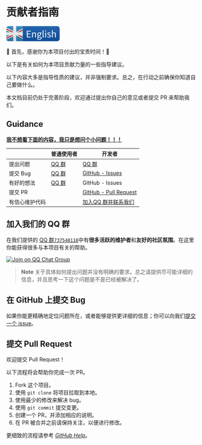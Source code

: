 # 贡献者指南

[![English version](assets/english.svg)](./contributing.md)

:tada: 首先，感谢你为本项目付出的宝贵时间！:tada:

以下是有关如何为本项目贡献力量的一些指导建议。

以下内容大多是指导性质的建议，并非强制要求。总之，在行动之前确保你知道自己要做什么。

本文档目前仍处于完善阶段，欢迎通过提出你自己的意见或者提交 PR 来帮助我们。

## Guidance

**[我不想看下面的内容，我只是想问个小问题！！！](#加入我们的-QQ-群)**

|                | 普通使用者                      | 开发者                                          |
| ----------     | ------------------------------- | -------------------------------------------     |
| 提出问题       | [QQ 群](#加入我们的-qq-群) | [QQ 群](#加入我们的-qq-群)                 |
| 提交 Bug       | [QQ 群](#加入我们的-qq-群) | [GitHub - Issues](#在-github-上提交-bug)       |
| 有好的想法     | [QQ 群](#加入我们的-qq-群) | GitHub - Issues                |
| 提交 PR        |                                 | [GitHub - Pull Request](#提交-pull-request)    |
| 有信心维护代码 |                                 | [加入QQ 群并联系我们](#加入我们的-qq-群) |

## 加入我们的 QQ 群

在我们提供的 [QQ 群`737548118`][QQ chat group invitation]中有**很多活跃的维护者**和**友好的社区氛围**。在这里你能获得很多与本项目有关的帮助。

[![Join on QQ Chat Group](https://img.shields.io/badge/QQ%E7%BE%A4-737548118-green)](https://jq.qq.com/?_wv=1027&k=KYDrmS5z)

> **Note**
> 关于具体如何提出问题并没有明确的要求。总之请提供尽可能详细的信息，并且思考一下这个问题是不是已经被解决了。

## 在 GitHub 上提交 Bug

如果你能更精确地定位问题所在，或者能够提供更详细的信息；你可以向我们[提交一个 issue][issue reporting link]。

## 提交 Pull Request

欢迎提交 Pull Request！

以下流程将会帮助你完成一次 PR。

1. Fork 这个项目。
2. 使用 `git clone` 将项目拉取到本地。
3. 使用最少的修改来解决 bug。
4. 使用 `git commit` 提交变更。
5. 创建一个 PR，并添加相应的说明。
6. 在 PR 被合并之前请保持关注，以便进行修改。

更细致的流程请参考
_[GitHub Help](https://help.github.com/en/github/collaborating-with-issues-and-pull-requests)_。

[QQ chat group invitation]: https://jq.qq.com/?_wv=1027&k=KYDrmS5z
[issue reporting link]: https://github.com/BITNP/BIThesis/issues/new
